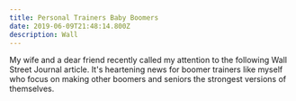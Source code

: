 ```yaml
---
title: Personal Trainers Baby Boomers
date: 2019-06-09T21:48:14.800Z
description: Wall
---
```

My wife and a dear friend recently called my attention to the following Wall Street Journal article. It's heartening news for boomer trainers like myself who focus on making other boomers and seniors the strongest versions of themselves.
